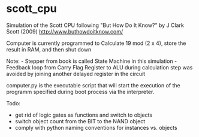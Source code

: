 # scott_cpu
Simulation of the Scott CPU
following "But How Do It Know?" by J Clark Scott (2009)
http://www.buthowdoitknow.com/

Computer is currently programmed to
Calculate 19 mod (2 x 4), store the result in RAM, and then shut down

Note:
	- Stepper from book is called State Machine in this simulation
	- Feedback loop from Carry Flag Register to ALU during calculation step was avoided by joining another delayed register in the circuit

computer.py is the executable script that will start the execution of the
programm specified during boot process via the interpreter.

Todo: 

- get rid of logic gates as functions and switch to objects
- switch object count from the BIT to the NAND object
- comply with python naming conventions for instances vs. objects